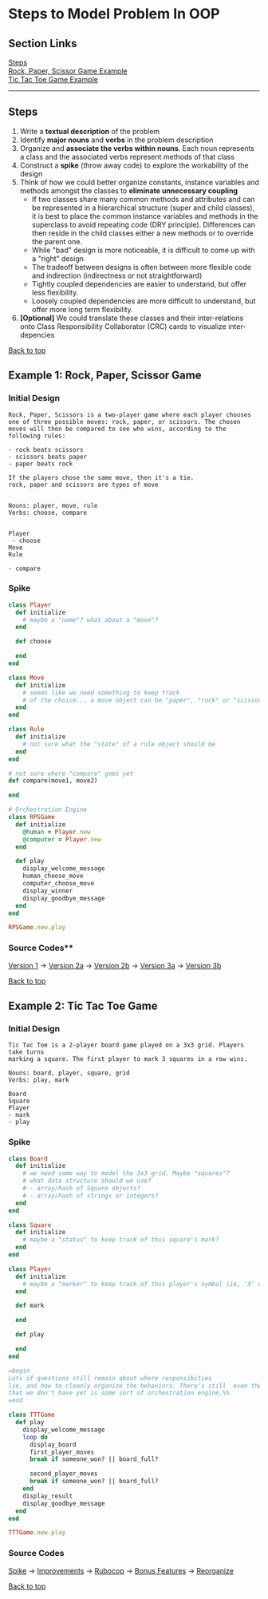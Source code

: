 # Steps to Model Problem In OOP
## Section Links
[Steps](#steps)\
[Rock, Paper, Scissor Game Example](#example-1-rock-paper-scissor-game)\
[Tic Tac Toe Game Example](#example-2-tic-tac-toe-game)

---

## Steps
1. Write a **textual description** of the problem 
2. Identify **major nouns** and **verbs** in the problem description
3. Organize and **associate the verbs within nouns**. Each noun represents a class and the associated verbs represent methods of that class
4. Construct a **spike** (throw away code) to explore the workability of the design
5. Think of how we could better organize constants, instance variables and methods amongst the classes to **eliminate unnecessary coupling**
	- If two classes share many common methods and attributes and can be represented in a hierarchical structure (super and child classes), it is best to place the common instance variables and methods in the superclass to avoid repeating code (DRY principle). Differences can then reside in the child classes either a new methods or to override the parent one. 
	- While "bad" design is more noticeable, it is difficult to come up with a "right" design
	- The tradeoff between designs is often between more flexible code and indirection (indirectness or not straightforward)
	- Tightly coupled dependencies are easier to understand, but offer less flexibility. 
	- Loosely coupled dependencies are more difficult to understand, but offer more long term flexibility.
6. **\[Optional\]** We could translate these classes and their inter-relations onto Class Responsibility Collaborator (CRC) cards to visualize inter-depencies

[Back to top](#section-links)


## Example 1: Rock, Paper, Scissor Game
### Initial Design
```Text
Rock, Paper, Scissors is a two-player game where each player chooses one of three possible moves: rock, paper, or scissors. The chosen moves will then be compared to see who wins, according to the following rules:

- rock beats scissors
- scissors beats paper
- paper beats rock

If the players chose the same move, then it's a tie.
rock, paper and scissors are types of move


Nouns: player, move, rule
Verbs: choose, compare


Player
 - choose
Move
Rule

- compare
```

### Spike
```Ruby
class Player
  def initialize
    # maybe a "name"? what about a "move"?
  end

  def choose

  end
end

class Move
  def initialize
    # seems like we need something to keep track
    # of the choice... a move object can be "paper", "rock" or "scissors"
  end
end

class Rule
  def initialize
    # not sure what the "state" of a rule object should be
  end
end

# not sure where "compare" goes yet
def compare(move1, move2)

end

# Orchestration Engine
class RPSGame
  def initialize
    @human = Player.new
    @computer = Player.new
  end

  def play
    display_welcome_message
    human_choose_move
    computer_choose_move
    display_winner
    display_goodbye_message
  end
end

RPSGame.new.play
```

### Source Codes**
[Version 1](https://github.com/cklim83/launch_school/blob/main/03_rb120_oop/lesson_02_oop/08_oop_rock_paper_scissor/08a_oop_rps.rb) -> [Version 2a](https://github.com/cklim83/launch_school/blob/main/03_rb120_oop/lesson_02_oop/08_oop_rock_paper_scissor/08b_oop_rps_refactor_1.rb) -> [Version 2b](https://github.com/cklim83/launch_school/blob/main/03_rb120_oop/lesson_02_oop/08_oop_rock_paper_scissor/08c_oop_rps_refactor_2.rb) -> [Version 3a](https://github.com/cklim83/launch_school/blob/main/03_rb120_oop/lesson_02_oop/08_oop_rock_paper_scissor/08d_oop_rps_bonus_features.rb) -> [Version 3b](https://github.com/cklim83/launch_school/blob/main/03_rb120_oop/lesson_02_oop/08_oop_rock_paper_scissor/08g_oop_rps_bonus_refactored.rb)

[Back to top](#section-links)


## Example 2: Tic Tac Toe Game
### Initial Design
```Text
Tic Tac Toe is a 2-player board game played on a 3x3 grid. Players take turns
marking a square. The first player to mark 3 squares in a row wins.

Nouns: board, player, square, grid
Verbs: play, mark

Board
Square
Player
- mark
- play
```

### Spike
```ruby
class Board
  def initialize
    # we need some way to model the 3x3 grid. Maybe "squares"?
    # what data structure should we use?
    # - array/hash of Square objects?
    # - array/hash of strings or integers?
  end
end

class Square
  def initialize
    # maybe a "status" to keep track of this square's mark?
  end
end

class Player
  def initialize
    # maybe a "marker" to keep track of this player's symbol (ie, 'X' or 'O')
  end

  def mark

  end

  def play

  end
end

=begin
Lots of questions still remain about where responsibities 
lie, and how to cleanly organize the behaviors. There's still  even the basic question of whether all the classes above are  needed. For example, do we really need a Square or Player yet? It's not clear, and we really need to explore the problem a little to get a better feel for the code. One class we do need
that we don't have yet is some sort of orchestration engine.%%
=end

class TTTGame
  def play
    display_welcome_message
    loop do
      display_board
      first_player_moves
      break if someone_won? || board_full?

      second_player_moves
      break if someone_won? || board_full?
    end
    display_result
    display_goodbye_message
  end
end

TTTGame.new.play
```

### Source Codes
[Spike](https://github.com/cklim83/launch_school/blob/main/03_rb120_oop/lesson_05/01_tictactoe/02_oo_ttt_spike.rb) -> [Improvements](https://github.com/cklim83/launch_school/blob/main/03_rb120_oop/lesson_05/01_tictactoe/03_oo_ttt_improvements.rb) -> [Rubocop](https://github.com/cklim83/launch_school/blob/main/03_rb120_oop/lesson_05/01_tictactoe/04_oo_ttt_rubocop.rb) -> [Bonus Features](https://github.com/cklim83/launch_school/blob/main/03_rb120_oop/lesson_05/01_tictactoe/05_oo_ttt_bonus_features.rb) -> [Reorganize](https://github.com/cklim83/launch_school/blob/main/03_rb120_oop/lesson_05/01_tictactoe/06_oo_ttt_bonus_refactored.rb)

[Back to top](#section-links)


